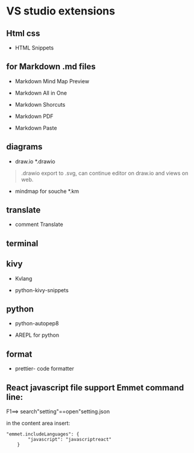 # VS studio extensions

## Html css

- HTML Snippets


## for Markdown .md files

- Markdown Mind Map Preview

- Markdown All in One

- Markdown Shorcuts

- Markdown PDF

- Markdown Paste


## diagrams
- draw.io *.drawio

> .drawio export to .svg, can continue editor on draw.io and views on web.

- mindmap for souche *.km

## translate

- comment Translate

## terminal

## kivy

- Kvlang

- python-kivy-snippets

## python

- python-autopep8

- AREPL for python

## format
- prettier- code formatter 

## React javascript file support Emmet command line:

F1==> search"setting"==open"setting.json

in the content area insert:

```
"emmet.includeLanguages": {
        "javascript": "javascriptreact"
    }

```


